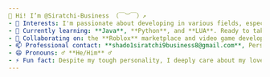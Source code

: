 ```yaml
---
👋 Hi! I’m @Siratchi-Business （￣︶￣）↗  
- 👀 Interests: I'm passionate about developing in various fields, especially music and video games. 🎮🎶  
- 🌱 Currently learning: **Java**, **Python**, and **LUA**. Ready to take on new challenges! 🚀  
- 💞️ Collaborating on: the **Roblox** marketplace and video game development. Always open to new ideas. 🎮🛠️  
- 📫 Professional contact: **shado1siratchi9business8@gmail.com**, Personal contact (Discord): **shadosiratchi918**  
- 😄 Pronouns: ♂ **He/Him** ♂  
- ⚡ Fun fact: Despite my tough personality, I deeply care about my loved ones and always strive to improve in what I do. ^.^  
---
```

